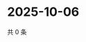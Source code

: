 # 2025-10-06

共 0 条

<!-- BEGIN ZHIHUQUESTIONS -->
<!-- 最后更新时间 Mon Oct 06 2025 07:09:20 GMT+0800 (China Standard Time) -->

<!-- END ZHIHUQUESTIONS -->
